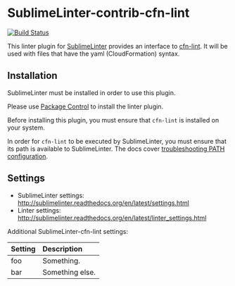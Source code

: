 SublimeLinter-contrib-cfn-lint
================================

[![Build Status](https://travis-ci.org/piotrkubisa/SublimeLinter-contrib-cfn-lint.svg?branch=master)](https://travis-ci.org/piotrkubisa/SublimeLinter-contrib-cfn-lint)

This linter plugin for [SublimeLinter](https://github.com/SublimeLinter/SublimeLinter) provides an interface to [cfn-lint](https://github.com/awslabs/cfn-python-lint). It will be used with files that have the yaml (CloudFormation) syntax.

## Installation

SublimeLinter must be installed in order to use this plugin.

Please use [Package Control](https://packagecontrol.io) to install the linter plugin.

Before installing this plugin, you must ensure that `cfn-lint` is installed on your system.

In order for `cfn-lint` to be executed by SublimeLinter, you must ensure that its path is available to SublimeLinter. The docs cover [troubleshooting PATH configuration](http://sublimelinter.readthedocs.io/en/latest/troubleshooting.html#finding-a-linter-executable).

## Settings

- SublimeLinter settings: http://sublimelinter.readthedocs.org/en/latest/settings.html
- Linter settings: http://sublimelinter.readthedocs.org/en/latest/linter_settings.html

Additional SublimeLinter-cfn-lint settings:

|Setting|Description    |
|:------|:--------------|
|foo    |Something.     |
|bar    |Something else.|
